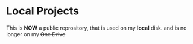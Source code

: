 # Local Projects

This is **NOW** a public reprository,
that is used on my __local__ disk.
and is no longer on my ~~One Drive~~ 